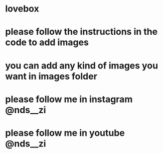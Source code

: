 # lovebox
# please follow the instructions in the code to add images
# you can add any kind of images you want in images folder
# please follow me in instagram @nds__zi
# please follow me in youtube @nds__zi